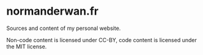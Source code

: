 # normanderwan.fr

Sources and content of my personal website.

Non-code content is licensed under CC-BY, code content is licensed under the MIT license.
